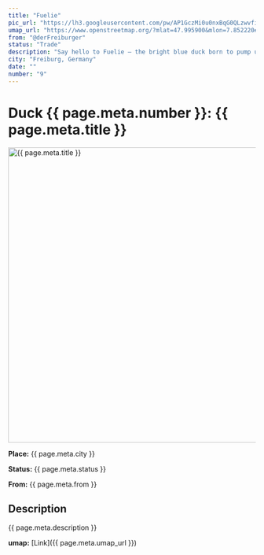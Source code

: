 ```yaml
---
title: "Fuelie"
pic_url: "https://lh3.googleusercontent.com/pw/AP1GczMi0u0nxBqG0QLzwvfifwzp7YUYj-OZf93wmouv7hxuYDUVV2xVxfenLK5ZUKzIRVZsVXAvbgAQ2jIYI56cYLb6qH6L3Agdcd63Y4vXpED3EdcVJTOakdDWI9w6pUYCHUw6FO9OCjrNQqkRo-8kY6-jmQ=w1081-h1441-s-no-gm"
umap_url: "https://www.openstreetmap.org/?mlat=47.995900&mlon=7.852220#map=16/47.995900/7.852220"
from: "@derFreiburger"
status: "Trade"
description: "Say hello to Fuelie – the bright blue duck born to pump up your bath-time energy. With its signature ARAL branding and vibrant orange beak, this promotional duck made its way from Freiburg to your collection, leaving a trail of bubbles and high-octane charm."
city: "Freiburg, Germany"
date: ""
number: "9"
---
```

# Duck {{ page.meta.number }}: {{ page.meta.title }}

<img src="{{ page.meta.pic_url }}" alt="{{ page.meta.title }}" width="600">

**Place:** {{ page.meta.city }}

**Status:** {{ page.meta.status }}

**From:** {{ page.meta.from }}

## Description

{{ page.meta.description }}

**umap:** [Link]({{ page.meta.umap_url }})
